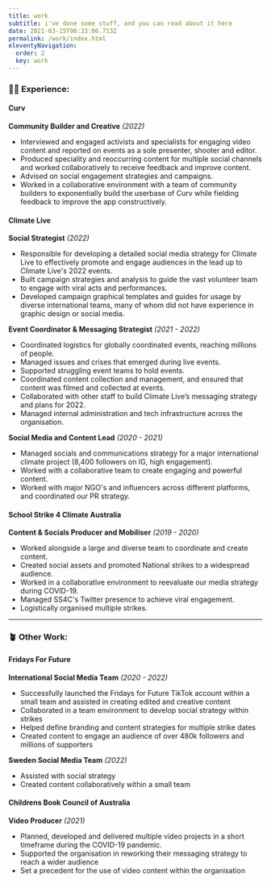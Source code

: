 ```yaml
---
title: work
subtitle: i've done some stuff, and you can read about it here
date: 2021-03-15T06:33:06.713Z
permalink: /work/index.html
eleventyNavigation:
  order: 2
  key: work
---
```

### 👩‍💻 Experience:
#### Curv
**Community Builder and Creative** *(2022)*
* Interviewed and engaged activists and specialists for engaging video content and reported on events as a sole presenter, shooter and editor.
* Produced speciality and reoccurring content for multiple social channels and worked collaboratively to receive feedback and improve content.
* Advised on social engagement strategies and campaigns.
* Worked in a collaborative environment with a team of community builders to exponentially build the userbase of Curv while fielding feedback to improve the app constructively.

#### Climate Live
**Social Strategist** *(2022)*
* Responsible for developing a detailed social media strategy for Climate Live to effectively promote and engage audiences in the lead up to Climate Live's 2022 events.
* Built campaign strategies and analysis to guide the vast volunteer team to engage with viral acts and performances.
* Developed campaign graphical templates and guides for usage by diverse international teams, many of whom did not have experience in graphic design or social media.

**Event Coordinator & Messaging Strategist** *(2021 - 2022)*

* Coordinated logistics for globally coordinated events, reaching millions of people.
* Managed issues and crises that emerged during live events.
* Supported struggling event teams to hold events.
* Coordinated content collection and management, and ensured that content was filmed and collected at events.
* Collaborated with other staff to build Climate Live’s messaging strategy and plans for 2022.
* Managed internal administration and tech infrastructure across the organisation.

**Social Media and Content Lead** *(2020 - 2021)*

* Managed socials and communications strategy for a major international climate project (8,400 followers on IG, high engagement).
* Worked with a collaborative team to create engaging and powerful content.
* Worked with major NGO's and influencers across different platforms, and coordinated our PR strategy.

#### School Strike 4 Climate Australia

**Content & Socials Producer and Mobiliser** *(2019 - 2020)*
* Worked alongside a large and diverse team to coordinate and create content.
* Created social assets and promoted National strikes to a widespread audience.
* Worked in a collaborative environment to reevaluate our media strategy during COVID-19.
* Managed SS4C's Twitter presence to achieve viral engagement.
* Logistically organised multiple strikes.

- - -

### 🪴 Other Work:

#### Fridays For Future

**International Social Media Team** *(2020 - 2022)*

* Successfully launched the Fridays for Future TikTok account within a small team and assisted in creating edited and creative content
* Collaborated in a team environment to develop social strategy within strikes
* Helped define branding and content strategies for multiple strike dates
* Created content to engage an audience of over 480k followers and millions of supporters

**Sweden Social Media Team** *(2022)*

* Assisted with social strategy
* Created content collaboratively within a small team

#### Childrens Book Council of Australia

**Video Producer** *(2021)*

* Planned, developed and delivered multiple video projects in a short timeframe during the COVID-19 pandemic.
* Supported the organisation in reworking their messaging strategy to reach a wider audience
* Set a precedent for the use of video content within the organisation
